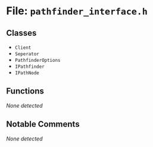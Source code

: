 # File: `pathfinder_interface.h`

## Classes

- `Client`
- `Seperator`
- `PathfinderOptions`
- `IPathfinder`
- `IPathNode`

## Functions

_None detected_

## Notable Comments

_None detected_
